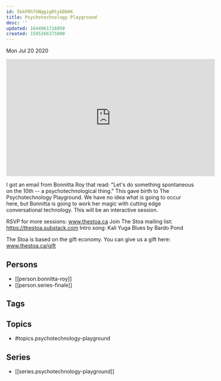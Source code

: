 ```yaml
---
id: 5kkFRh7UNqgigRtykDbHX
title: Psychotechnology Playground
desc: ''
updated: 1644961726950
created: 1595266375000
---
```





Mon Jul 20 2020

<iframe width="560" height="315" src="https://www.youtube.com/embed/-q5o_R4_oCE" title="Psychotechnology Playground w/ Bonnitta Roy  (Series Finale. July 17th, 2020)" frameborder="0" allow="accelerometer; autoplay; clipboard-write; encrypted-media; gyroscope; picture-in-picture" allowfullscreen ></iframe>

I got an email from Bonnitta Roy that read: "Let's do something spontaneous on the 10th -- a psychotechnological thing." This gave birth to The Psychotechnology Playground. We have no idea what is going to occur here, but Bonnitta is going to work her magic with cutting edge conversational technology. This will be an interactive session.

RSVP for more sessions: www.thestoa.ca
Join The Stoa mailing list: https://thestoa.substack.com
Intro song: Kali Yuga Blues by Bardo Pond

The Stoa is based on the gift economy. You can give us a gift here: www.thestoa.ca/gift

## Persons

- [[person.bonnitta-roy]]
- [[person.series-finale]]

## Tags



## Topics

- #topics.psychotechnology-playground

## Series

- [[series.psychotechnology-playground]]

